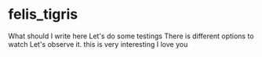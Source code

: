 # felis_tigris
What should I write here
Let's do some testings
There is different options to watch
Let's observe it.
this is very interesting
I love you

